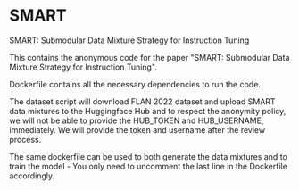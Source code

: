 # SMART
SMART: Submodular Data Mixture Strategy for Instruction Tuning

This contains the anonymous code for the paper "SMART: Submodular Data Mixture Strategy for Instruction Tuning".

Dockerfile contains all the necessary dependencies to run the code.

The dataset script will download FLAN 2022 dataset and upload SMART data mixtures to the Huggingface Hub and to respect the anonymity policy, we will not be able to provide the HUB_TOKEN and HUB_USERNAME, immediately. We will provide the token and username after the review process.

The same dockerfile can be used to both generate the data mixtures and to train the model - You only need to uncomment the last line in the Dockerfile accordingly.